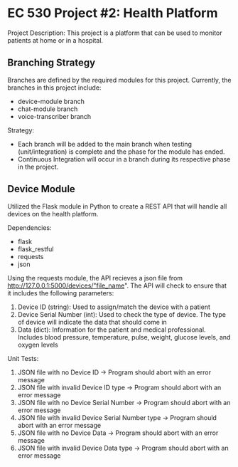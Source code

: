 # EC 530 Project #2: Health Platform

Project Description: This project is a platform that can be used to monitor patients at home or in a hospital.

## Branching Strategy

Branches are defined by the required modules for this project. Currently, the branches in this project include:

* device-module branch
* chat-module branch
* voice-transcriber branch

Strategy:

* Each branch will be added to the main branch when testing (unit/integration) is complete and the phase for the module has ended.
* Continuous Integration will occur in a branch during its respective phase in the project. 

## Device Module

Utilized the Flask module in Python to create a REST API that will handle all devices on the health platform.

Dependencies: 

* flask
* flask_restful 
* requests
* json

Using the requests module, the API recieves a json file from http://127.0.0.1:5000/devices/"file_name". The API will check to ensure that it includes the following parameters:

1) Device ID (string): Used to assign/match the device with a patient
2) Device Serial Number (int): Used to check the type of device. The type of device will indicate the data that should come in  
3) Data (dict): Information for the patient and medical professional. Includes blood pressure, temperature, pulse, weight, glucose levels, and oxygen levels

Unit Tests:

1) JSON file with no Device ID -> Program should abort with an error message
2) JSON file with invalid Device ID type -> Program should abort with an error message
3) JSON file with no Device Serial Number -> Program should abort with an error message
4) JSON file with invalid Device Serial Number type -> Program should abort with an error message
5) JSON file with no Device Data -> Program should abort with an error message
6) JSON file with invalid Device Data type -> Program should abort with an error message
